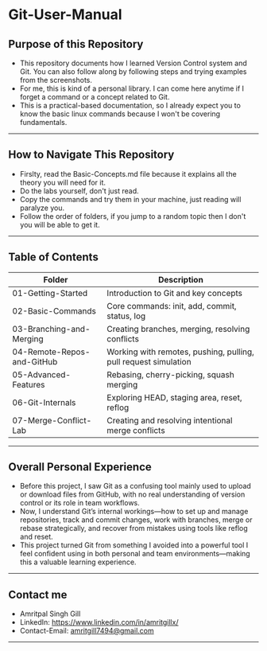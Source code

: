 # Git-User-Manual


## Purpose of this Repository

- This repository documents how I learned Version Control system and Git. You can also follow along by following steps and trying examples from the screenshots.
- For me, this is kind of a personal library. I can come here anytime if I forget a command or a concept related to Git.
- This is a practical-based documentation, so I already expect you to know the basic linux commands because I won't be covering fundamentals.

---

## How to Navigate This Repository

- Firslty, read the Basic-Concepts.md file because it explains all the theory you will need for it.
- Do the labs yourself, don't just read.
- Copy the commands and try them in your machine, just reading will paralyze you.
- Follow the order of folders, if you jump to a random topic then I don't you will be able to get it.

---

## Table of Contents


| Folder | Description |
|--------|-------------|
| 01-Getting-Started | Introduction to Git and key concepts |
| 02-Basic-Commands | Core commands: init, add, commit, status, log |
| 03-Branching-and-Merging | Creating branches, merging, resolving conflicts |
| 04-Remote-Repos-and-GitHub | Working with remotes, pushing, pulling, pull request simulation |
| 05-Advanced-Features | Rebasing, cherry-picking, squash merging |
| 06-Git-Internals | Exploring HEAD, staging area, reset, reflog |
| 07-Merge-Conflict-Lab | Creating and resolving intentional merge conflicts |

---

## Overall Personal Experience

- Before this project, I saw Git as a confusing tool mainly used to upload or download files from GitHub, with no real understanding of version control or its role in team workflows.
- Now, I understand Git’s internal workings—how to set up and manage repositories, track and commit changes, work with branches, merge or rebase strategically, and recover from mistakes using tools like reflog and reset.
- This project turned Git from something I avoided into a powerful tool I feel confident using in both personal and team environments—making this a valuable learning experience.

---

## Contact me

- Amritpal Singh Gill
- LinkedIn: https://www.linkedin.com/in/amritgillx/
- Contact-Email: amritgill7494@gmail.com

---

